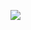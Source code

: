 [![](https://raw.githubusercontent.com/HyCore/readme/master/chat.svg?token=AAABPWFQB3UQVH67GAPKNRLAXLBQG)](https://www.linkedin.com/in/paulchauvat/)
